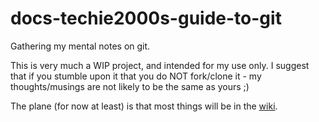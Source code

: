 # docs-techie2000s-guide-to-git
Gathering my mental notes on git.

This is very much a WIP project, and intended for my use only. I suggest that if you stumble upon it that you do NOT fork/clone it - my thoughts/musings are not likely to be the same as yours ;)

The plane (for now at least) is that most things will be in the [wiki](../../wiki).
